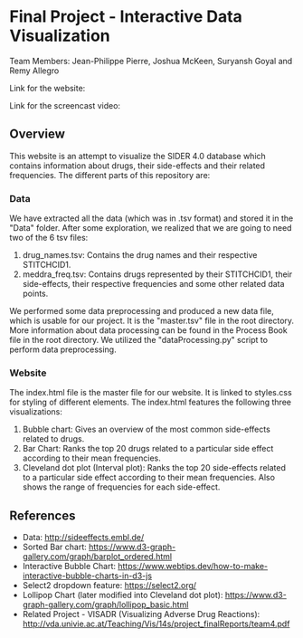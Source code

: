 Final Project - Interactive Data Visualization  
===
Team Members: Jean-Philippe Pierre, Joshua McKeen, Suryansh Goyal and Remy Allegro

Link for the website: 

Link for the screencast video: 

Overview
---

This website is an attempt to visualize the SIDER 4.0 database which contains information about drugs, their side-effects and their related frequencies. The different parts of this repository are:

### Data
We have extracted all the data (which was in .tsv format) and stored it in the "Data" folder. After some exploration, we realized that we are going to need two of the 6 tsv files:

1. drug_names.tsv: Contains the drug names and their respective STITCHCID1.
2. meddra_freq.tsv: Contains drugs represented by their STITCHCID1, their side-effects, their respective frequencies and some other related data points. 

We performed some data preprocessing and produced a new data file, which is usable for our project. It is the "master.tsv" file in the root directory. More information about data processing can be found in the Process Book file in the root directory. We utilized the "dataProcessing.py" script to perform data preprocessing.

### Website
The index.html file is the master file for our website. It is linked to styles.css for styling of different elements. The index.html features the following three visualizations:
1. Bubble chart: Gives an overview of the most common side-effects related to drugs.
2. Bar Chart: Ranks the top 20 drugs related to a particular side effect according to their mean frequencies.
3. Cleveland dot plot (Interval plot): Ranks the top 20 side-effects related to a particular side effect according to their mean frequencies. Also shows the range of frequencies for each side-effect.

References
---

- Data: http://sideeffects.embl.de/
- Sorted Bar chart: https://www.d3-graph-gallery.com/graph/barplot_ordered.html
- Interactive Bubble Chart: https://www.webtips.dev/how-to-make-interactive-bubble-charts-in-d3-js
- Select2 dropdown feature: https://select2.org/
- Lollipop Chart (later modified into Cleveland dot plot): https://www.d3-graph-gallery.com/graph/lollipop_basic.html
- Related Project - VISADR (Visualizing Adverse Drug Reactions): http://vda.univie.ac.at/Teaching/Vis/14s/project_finalReports/team4.pdf
